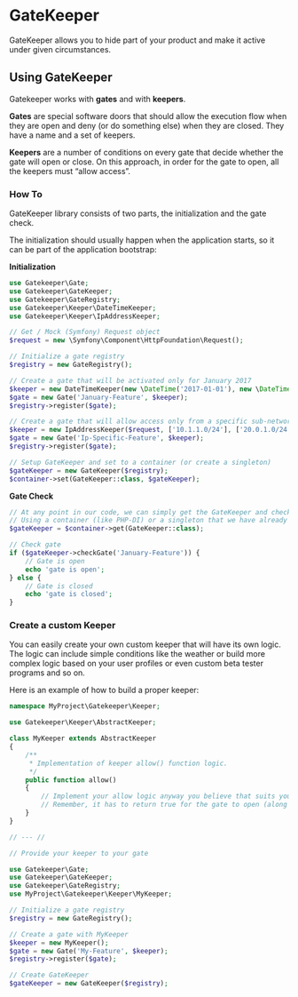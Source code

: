 # GateKeeper
GateKeeper allows you to hide part of your product and make it active under given circumstances.

## Using GateKeeper
Gatekeeper works with **gates** and with **keepers**.

**Gates** are special software doors that should allow the execution flow when they are open and deny (or do something else) when they are closed. They have a name and a set of keepers.

**Keepers** are a number of conditions on every gate that decide whether the gate will open or close. On this approach, in order for the gate to open, all the keepers must “allow access”.

### How To
GateKeeper library consists of two parts, the initialization and the gate check.

The initialization should usually happen when the application starts, so it can be part of the application bootstrap:

**Initialization**
```php
use Gatekeeper\Gate;
use Gatekeeper\GateKeeper;
use Gatekeeper\GateRegistry;
use Gatekeeper\Keeper\DateTimeKeeper;
use Gatekeeper\Keeper\IpAddressKeeper;

// Get / Mock (Symfony) Request object
$request = new \Symfony\Component\HttpFoundation\Request();

// Initialize a gate registry
$registry = new GateRegistry();

// Create a gate that will be activated only for January 2017
$keeper = new DateTimeKeeper(new \DateTime('2017-01-01'), new \DateTime('2017-02-01'));
$gate = new Gate('January-Feature', $keeper);
$registry->register($gate);

// Create a gate that will allow access only from a specific sub-network
$keeper = new IpAddressKeeper($request, ['10.1.1.0/24'], ['20.0.1.0/24']);
$gate = new Gate('Ip-Specific-Feature', $keeper);
$registry->register($gate);

// Setup GateKeeper and set to a container (or create a singleton)
$gateKeeper = new GateKeeper($registry);
$container->set(GateKeeper::class, $gateKeeper);
```

**Gate Check**
```php
// At any point in our code, we can simply get the GateKeeper and check any gate
// Using a container (like PHP-DI) or a singleton that we have already created
$gateKeeper = $container->get(GateKeeper::class);

// Check gate
if ($gateKeeper->checkGate('January-Feature')) {
    // Gate is open
    echo 'gate is open';
} else {
    // Gate is closed
    echo 'gate is closed';
}
```

### Create a custom Keeper
You can easily create your own custom keeper that will have its own logic. The logic can include simple conditions like the weather or build more complex logic based on your user profiles or even custom beta tester programs and so on.

Here is an example of how to build a proper keeper:
```php
namespace MyProject\Gatekeeper\Keeper;

use Gatekeeper\Keeper\AbstractKeeper;

class MyKeeper extends AbstractKeeper
{
    /**
     * Implementation of keeper allow() function logic. 
     */
    public function allow()
    {
        // Implement your allow logic anyway you believe that suits your product
        // Remember, it has to return true for the gate to open (along with the rest of the keepers)
    }
}

// --- //

// Provide your keeper to your gate

use Gatekeeper\Gate;
use Gatekeeper\GateKeeper;
use Gatekeeper\GateRegistry;
use MyProject\Gatekeeper\Keeper\MyKeeper;

// Initialize a gate registry
$registry = new GateRegistry();

// Create a gate with MyKeeper
$keeper = new MyKeeper();
$gate = new Gate('My-Feature', $keeper);
$registry->register($gate);

// Create GateKeeper
$gateKeeper = new GateKeeper($registry);

```
